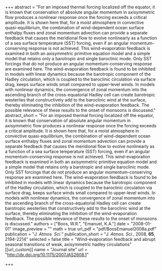 +++
abstract = "For an imposed thermal forcing localized off the equator, it is known that conservation of absolute angular momentum in axisymmetric flow produces a nonlinear response once the forcing exceeds a critical amplitude. It is shown here that, for a moist atmosphere in convective quasi-equilibrium, the combination of wind-dependent ocean surface enthalpy fluxes and zonal momentum advection can provide a separate feedback that causes the meridional flow to evolve nonlinearly as a function of a sea surface temperature (SST) forcing, even if an angular momentum-conserving response is not achieved. This wind-evaporation feedback is examined in both an axisymmetric primitive equation model and a simple model that retains only a barotropic and single baroclinic mode. Only SST forcings that do not produce an angular momentum-conserving response are examined here. The wind-evaporation feedback is found to be inhibited in models with linear dynamics because the barotropic component of the Hadley circulation, which is coupled to the baroclinic circulation via surface drag, keeps surface winds small compared to upper-level winds. In models with nonlinear dynamics, the convergence of zonal momentum into the ascending branch of the cross-equatorial Hadley cell can create barotropic westerlies that constructively add to the baroclinic wind at the surface, thereby eliminating the inhibition of the wind-evaporation feedback. The possible relevance of these results to the onset of monsoons is discussed." 
abstract_short = "For an imposed thermal forcing localized off the equator, it is known that conservation of absolute angular momentum in axisymmetric flow produces a nonlinear response once the forcing exceeds a critical amplitude. It is shown here that, for a moist atmosphere in convective quasi-equilibrium, the combination of wind-dependent ocean surface enthalpy fluxes and zonal momentum advection can provide a separate feedback that causes the meridional flow to evolve nonlinearly as a function of a sea surface temperature (SST) forcing, even if an angular momentum-conserving response is not achieved. This wind-evaporation feedback is examined in both an axisymmetric primitive equation model and a simple model that retains only a barotropic and single baroclinic mode. Only SST forcings that do not produce an angular momentum-conserving response are examined here. The wind-evaporation feedback is found to be inhibited in models with linear dynamics because the barotropic component of the Hadley circulation, which is coupled to the baroclinic circulation via surface drag, keeps surface winds small compared to upper-level winds. In models with nonlinear dynamics, the convergence of zonal momentum into the ascending branch of the cross-equatorial Hadley cell can create barotropic westerlies that constructively add to the baroclinic wind at the surface, thereby eliminating the inhibition of the wind-evaporation feedback. The possible relevance of these results to the onset of monsoons is discussed."
authors = ["Boos, W.R.", "Emanuel, K.A."]
date = "2008-01-01"
image_preview = ""
math = true
url_pdf = "pdf/BoosEmanuel2008a.pdf"
publication = "*J. Atmos. Sci.*"
publication_short = "*J. Atmos. Sci.*, 2008, **65**, 2194-2214"
selected = false
title = "Wind-evaporation feedback and abrupt seasonal transitions of weak, axisymmetric hadley circulations"
[[url_custom]]
   name = "Journal site"
   url = "http://dx.doi.org/10.1175/2007JAS2608.1"


+++
